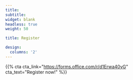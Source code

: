 ```yaml
---
title:
subtitle:
widget: blank
headless: true
weight: 50

title: Register

design:
  columns: '2'
---
```


{{% cta cta_link="https://forms.office.com/r/d1Erwa40yG" cta_text="Register now!" %}}
